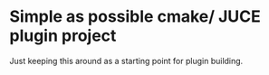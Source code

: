 # Simple as possible cmake/ JUCE plugin project

Just keeping this around as a starting point for plugin building.
